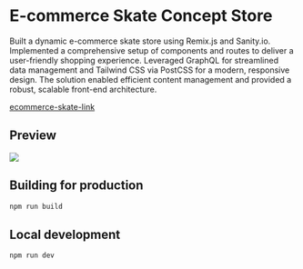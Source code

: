 # E-commerce Skate Concept Store

Built a dynamic e-commerce skate store using Remix.js and Sanity.io. Implemented a comprehensive setup of components and routes to deliver a user-friendly shopping experience. Leveraged GraphQL for streamlined data management and Tailwind CSS via PostCSS for a modern, responsive design. The solution enabled efficient content management and provided a robust, scalable front-end architecture.

[ecommerce-skate-link](https://fullstack-pack-core-sktbs.vercel.app/)

## Preview

![](https://github.com/fabio-miguel/ecommerce-skate-reel.gif)


## Building for production

```bash
npm run build
```

## Local development

```bash
npm run dev
```

